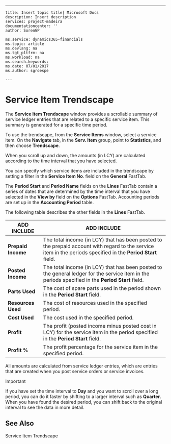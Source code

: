 ---
    title: Insert topic title| Microsoft Docs
    description: Insert description
    services: project-madeira
    documentationcenter: ''
    author: SorenGP

    ms.service: dynamics365-financials
    ms.topic: article
    ms.devlang: na
    ms.tgt_pltfrm: na
    ms.workload: na
    ms.search.keywords:
    ms.date: 07/01/2017
    ms.author: sgroespe

    ---
# Service Item Trendscape
The **Service Item Trendscape** window provides a scrollable summary of service ledger entries that are related to a specific service item. This summary is generated for a specific time period.  
  
 To use the trendscape, from the **Service Items** window, select a service item. On the **Navigate** tab, in the **Serv. Item** group, point to **Statistics**, and then choose **Trendscape**.  
  
 When you scroll up and down, the amounts \(in LCY\) are calculated according to the time interval that you have selected.  
  
 You can specify which service items are included in the trendscape by setting a filter in the **Service Item No**. field on the **General** FastTab.  
  
 The **Period Start** and **Period Name** fields on the **Lines** FastTab contain a series of dates that are determined by the time interval that you have selected in the **View by** field on the **Options** FastTab. Accounting periods are set up in the **Accounting Period** table.  
  
 The following table describes the other fields in the **Lines** FastTab.  
  
|ADD INCLUDE<!--[!INCLUDE[bp_tablefield](../ApplicationDesign/includes/bp_tablefield_md.md)]-->|ADD INCLUDE<!--[!INCLUDE[bp_tabledescription](../ApplicationDesign/includes/bp_tabledescription_md.md)]-->|  
|---------------------------------|---------------------------------------|  
|**Prepaid Income**|The total income \(in LCY\) that has been posted to the prepaid account with regard to the service item in the periods specified in the **Period Start** field.|  
|**Posted Income**|The total income \(in LCY\) that has been posted to the general ledger for the service item in the periods specified in the **Period Start** field.|  
|**Parts Used**|The cost of spare parts used in the period shown in the **Period Start** field.|  
|**Resources Used**|The cost of resources used in the specified period.|  
|**Cost Used**|The cost used in the specified period.|  
|**Profit**|The profit \(posted income minus posted cost in LCY\) for the service item in the period specified in the **Period Start** field.|  
|**Profit %**|The profit percentage for the service item in the specified period.|  
  
 All amounts are calculated from service ledger entries, which are entries that are created when you post service orders or service invoices.  
  
> [!IMPORTANT]  
>  If you have set the time interval to **Day** and you want to scroll over a long period, you can do it faster by shifting to a larger interval such as **Quarter**. When you have found the desired period, you can shift back to the original interval to see the data in more detail.  
  
## See Also  
 Service Item Trendscape